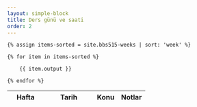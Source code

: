 ```yaml
---
layout: simple-block
title: Ders günü ve saati
order: 2
---
```

<table class="table table-sm">
  <thead class="thead-default">
    <tr>
      <th style="min-width:70px;">Hafta</th>
      <th style="min-width:100px;">Tarih</th>
      <th>Konu</th>
      <th>Notlar</th>
    </tr>
  </thead>
  <tbody>

    {% assign items-sorted = site.bbs515-weeks | sort: 'week' %}
        
    {% for item in items-sorted %}
        
        {{ item.output }}
    
    {% endfor %}

  </tbody>
</table>
